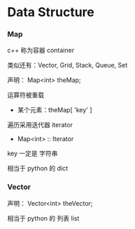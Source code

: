# Data Structure

### Map

c++ 称为容器 container

类似还有：Vector, Grid, Stack, Queue, Set

声明： Map&lt;int&gt; theMap;

运算符被重载

* 某个元素：theMap\[ 'key' \]

遍历采用迭代器 iterator

* Map&lt;int&gt; :: Iterator

key 一定是 字符串

相当于 python 的 dict

### Vector

声明： Vector&lt;int&gt; theVector;

相当于 python 的 列表 list




